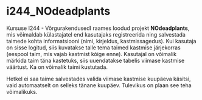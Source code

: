 # i244_NOdeadplants

Kursuse I244 - VõrgurakendusedI raames loodud projekt **NOdeadplants**, mis võimaldab külastajatel end kasutajaks registreerida ning salvestada taimede kohta informatsiooni (nimi, kirjeldus, kastmissagedus).
Kui kasutaja on sisse logitud, siis kuvatakse talle tema taimed kastmise järjekorras (eespool taim, mis vajab kastmist kõige enne). Kasutajal on võimalik märkida taim täna kastetuks, siis uuendatakse tabelis
viimase kastmise väärtust. Ka on võimalik taimi kustutada.

Hetkel ei saa taime salvestades valida viimase kastmise kuupäeva käsitsi, vaid automaatselt on selleks tänane kuupäev. Tulevikus on plaan see teha võimalikuks.

